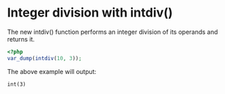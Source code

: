 # Integer division with intdiv()

The new intdiv() function performs an integer division of its operands and returns it.

```php
<?php
var_dump(intdiv(10, 3));
```

The above example will output:

```
int(3)
```

